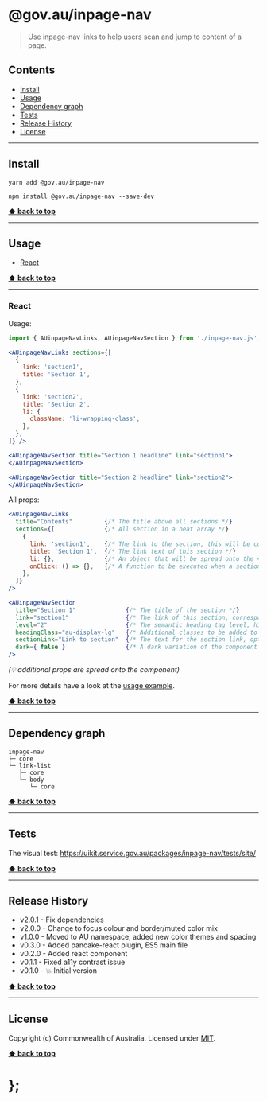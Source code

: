 @gov.au/inpage-nav
============

> Use inpage-nav links to help users scan and jump to content of a page.


## Contents

* [Install](#install)
* [Usage](#usage)
* [Dependency graph](#dependency-graph)
* [Tests](#tests)
* [Release History](#release-history)
* [License](#license)


----------------------------------------------------------------------------------------------------------------------------------------------------------------


## Install


```shell
yarn add @gov.au/inpage-nav
```

```shell
npm install @gov.au/inpage-nav --save-dev
```


**[⬆ back to top](#contents)**


----------------------------------------------------------------------------------------------------------------------------------------------------------------


## Usage


* [React](#react)


**[⬆ back to top](#contents)**


----------------------------------------------------------------------------------------------------------------------------------------------------------------


### React

Usage:

```jsx
import { AUinpageNavLinks, AUinpageNavSection } from './inpage-nav.js';

<AUinpageNavLinks sections={[
  {
    link: 'section1',
    title: 'Section 1',
  },
  {
    link: 'section2',
    title: 'Section 2',
    li: {
      className: 'li-wrapping-class',
    },
  },
]} />

<AUinpageNavSection title="Section 1 headline" link="section1">
</AUinpageNavSection>

<AUinpageNavSection title="Section 2 headline" link="section2">
</AUinpageNavSection>
```

All props:

```jsx
<AUinpageNavLinks
  title="Contents"         {/* The title above all sections */}
  sections={[              {/* All section in a neat array */}
    {
      link: 'section1',    {/* The link to the section, this will be converted to a hash link */}
      title: 'Section 1',  {/* The link text of this section */}
      li: {},              {/* An object that will be spread onto the <li> tag, optional */}
      onClick: () => {},   {/* A function to be executed when a section is clicked, optional */}
    },
  ]}
/>

<AUinpageNavSection
  title="Section 1"              {/* The title of the section */}
  link="section1"                {/* The link of this section, corresponds to the link inside AUinpageNavLinks */}
  level="2"                      {/* The semantic heading tag level, h1-h6, optional */}
  headingClass="au-display-lg"   {/* Additional classes to be added to the headline, optional */}
  sectionLink="Link to section"  {/* The text for the section link, optional */}
  dark={ false }                 {/* A dark variation of the component */}
/>
```
_(💡 additional props are spread onto the component)_

For more details have a look at the [usage example](https://github.com/govau/uikit/tree/master/packages/inpage-nav/tests/react/index.js).


**[⬆ back to top](#contents)**


----------------------------------------------------------------------------------------------------------------------------------------------------------------


## Dependency graph

```shell
inpage-nav
├─ core
└─ link-list
   ├─ core
   └─ body
      └─ core
```


**[⬆ back to top](#contents)**


----------------------------------------------------------------------------------------------------------------------------------------------------------------


## Tests

The visual test: https://uikit.service.gov.au/packages/inpage-nav/tests/site/


**[⬆ back to top](#contents)**


----------------------------------------------------------------------------------------------------------------------------------------------------------------


## Release History

* v2.0.1 - Fix dependencies
* v2.0.0 - Change to focus colour and border/muted color mix
* v1.0.0 - Moved to AU namespace, added new color themes and spacing
* v0.3.0 - Added pancake-react plugin, ES5 main file
* v0.2.0 - Added react component
* v0.1.1 - Fixed a11y contrast issue
* v0.1.0 - 💥 Initial version


**[⬆ back to top](#contents)**


----------------------------------------------------------------------------------------------------------------------------------------------------------------


## License

Copyright (c) Commonwealth of Australia.
Licensed under [MIT](https://raw.githubusercontent.com/govau/uikit/packages/core/master/LICENSE).


**[⬆ back to top](#contents)**

# };
